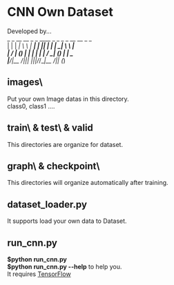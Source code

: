 <h1>CNN Own Dataset</h1>

Developed by...</br>
  _ _ __ __  _ _ ____   _  _ _ _ __ __  _ _       </br>
 | | | _|   \ \ |  __| | || | | | _|   \ \ |      </br>
 |  / _| () |   | |_ | |    |  / _| () |   |  _   </br>
|__/____|__ /_|_|____| |_||_/_/____|__ /_|_| (_)  </br>

<h2>images\</h2>
<p>
Put your own Image datas in this directory.</br>
class0, class1 ....
</p>

<h2>train\ & test\ & valid</h2>
<p>This directories are organize for dataset.</p>

<h2>graph\ & checkpoint\</h2>
<p>This directories will organize automatically after training.</p>

<h2>dataset_loader.py</h2>
<p>It supports load your own data to Dataset.</p>

<h2>run_cnn.py</h2>
<p>
<strong>$python run_cnn.py</strong></br>
<strong>$python run_cnn.py --help</strong> to help you.</br>
It requires <a href="https://www.tensorflow.org/install/">TensorFlow</a>
</p>
